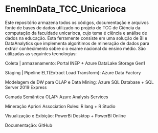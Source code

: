 # EnemInData_TCC_Unicarioca

Este repositório armazena todos os códigos, documentação e arquivos fonte de bases de dados utilizado no projeto de TCC de Ciëncia da computação da faculdade unicarioca, cujo tema é ciência e análise de dados na educação. Esta ferramente consiste em uma solução de BI e DataAnalytics que implementa algoritimos de mineração de dados para extrair conhecimento sobre o o exame nacional do ensino médio. São utilizadas as seguintes tecnologias:

Coleta | armazenamento: Portal INEP + Azure DataLake Storage Gen1

Staging | Pipeline ELT(Extract Load Transform): Azure Data Factory

Modelagem de DW para OLAP e Data Mining: Azure SQL Database + SQL Server 2019 Express

Camada Semântica OLAP: Azure Analysis Services

Mineração Apriori Association Rules: R lang + R Studio

Visualização e Exibição: PowerBi Desktop + PowerBI Online

Documentação: GitHub

